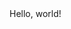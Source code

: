 <html lang='en' dir='ltr'>
  <head>
    <meta charset='utf-8'>
    <title>hello</title>
  </head>
  <body>
    Hello, world!
  </body>
</html>
